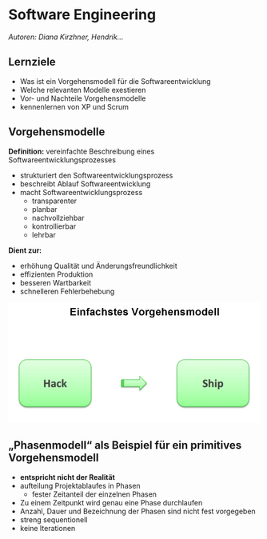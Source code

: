 # Software Engineering  
_Autoren: Diana Kirzhner, Hendrik..._

## Lernziele  
* Was ist ein Vorgehensmodell für die Softwareentwicklung  
* Welche relevanten Modelle exestieren
* Vor- und Nachteile Vorgehensmodelle
* kennenlernen von XP und Scrum  

## Vorgehensmodelle  
**Definition:** vereinfachte Beschreibung eines Softwareentwicklungsprozesses  
* strukturiert den Softwareentwicklungsprozess
* beschreibt Ablauf Softwareentwicklung
* macht Softwareentwicklungsprozess  
   * transparenter  
   * planbar   
   * nachvollziehbar  
   * kontrollierbar  
   * lehrbar  

**Dient zur:**
* erhöhung Qualität und Änderungsfreundlichkeit
* effizienten Produktion  
* besseren Wartbarkeit  
* schnelleren Fehlerbehebung  

![Bild1](/VL_2_Part1/Bilder_VL2/Bild1.jpg?raw=true "Einfaches Vorgehensmodell")








## „Phasenmodell“ als Beispiel für ein primitives Vorgehensmodell  
* **entspricht nicht der Realität**
* aufteilung Projektablaufes in Phasen  
   * fester Zeitanteil der einzelnen Phasen
* Zu einem Zeitpunkt wird genau eine Phase durchlaufen  
* Anzahl, Dauer und Bezeichnung der Phasen sind nicht fest vorgegeben  
* streng sequentionell  
* keine Iterationen  

